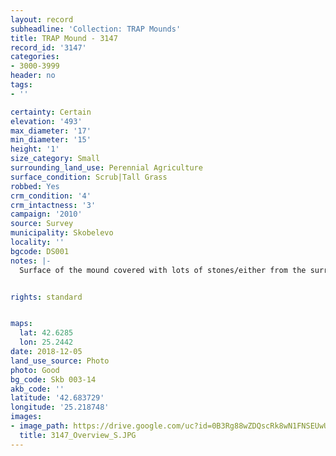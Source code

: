 ```yaml
---
layout: record
subheadline: 'Collection: TRAP Mounds'
title: TRAP Mound - 3147
record_id: '3147'
categories:
- 3000-3999
header: no
tags:
- ''

certainty: Certain
elevation: '493'
max_diameter: '17'
min_diameter: '15'
height: '1'
size_category: Small
surrounding_land_use: Perennial Agriculture
surface_condition: Scrub|Tall Grass
robbed: Yes
crm_condition: '4'
crm_intactness: '3'
campaign: '2010'
source: Survey
municipality: Skobelevo
locality: ''
bgcode: DS001
notes: |-
  Surface of the mound covered with lots of stones/either from the surrounding pasture or from the mound.


rights: standard


maps:
  lat: 42.6285
  lon: 25.2442
date: 2018-12-05
land_use_source: Photo
photo: Good
bg_code: Skb 003-14
akb_code: ''
latitude: '42.683729'
longitude: '25.218748'
images:
- image_path: https://drive.google.com/uc?id=0B3Rg88wZDQscRk8wN1FNSEUwUGM
  title: 3147_Overview_S.JPG
---
```


